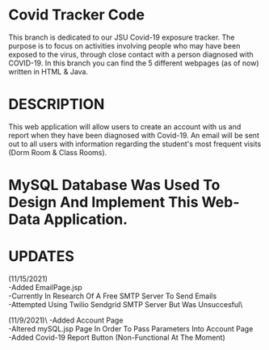 # Covid Tracker Code
This branch is dedicated to our JSU Covid-19 exposure tracker. 
The purpose is to focus on activities involving people who may have been exposed to the virus, through close contact with a person diagnosed with COVID-19.
In this branch you can find the 5 different webpages (as of now) written in HTML & Java.
# DESCRIPTION
This web application will allow users to create an account with us and report when they have been diagnosed with Covid-19.
An email will be sent out to all users with information regarding the student's most frequent visits (Dorm Room & Class Rooms). 

# MySQL Database Was Used To Design And Implement This Web-Data Application.

# UPDATES
(11/15/2021)\
-Added EmailPage.jsp\
-Currently In Research Of A Free SMTP Server To Send Emails\
-Attempted Using Twilio Sendgrid SMTP Server But Was Unsuccesful\

(11/9/2021)\ 
-Added Account Page\
-Altered mySQL.jsp Page In Order To Pass Parameters Into Account Page\
-Added Covid-19 Report Button (Non-Functional At The Moment)


